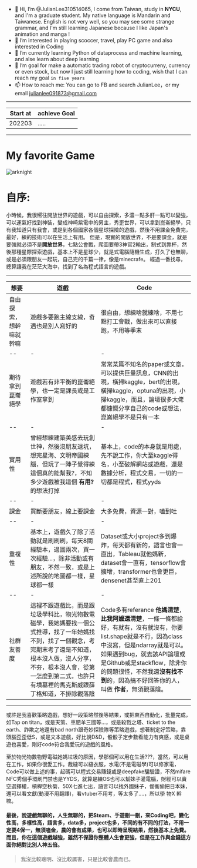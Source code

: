 - 👋 Hi, I’m @JulianLee310514065, I come from Taiwan, study in **NYCU**, and I'm a graduate student. My native language is Mandarin and Taiwanese. English is not very well, so you may see some strange grammar, and I'm still learning Japanese because I like Japan's animation and manga !
- 👀 I’m interested in playing scoccer, travel, play PC game and also interested in Coding
- 🌱 I’m currently learning Python of dataprocess and machine learning, and alse learn about deep learning 
- 💞️ I’m goal for make a automatic trading robot of cryptocurreny, currency or even stock, but now I just still learning how to coding, wish that I can reach my goal `in five years`
- 📫 How to reach me: You can go to FB and search JulianLee，or my email julianlee091873@gmail.com

<!---
JulianLee310514065/JulianLee310514065 is a ✨ special ✨ repository because its `README.md` (this file) appears on your GitHub profile.
You can click the Preview link to take a look at your changes.
--->

------
Start at|achieve Goal|
---|---
202203|.....|

-----

# My favorite Game
![arknight](https://user-images.githubusercontent.com/101493861/158847462-aac2cdeb-abc3-4bd0-ac30-5c6fae676913.jpg)


# 自序:
小時候，我很嚮往開放世界的遊戲，可以自由探索，多濃一點多肝一點可以變強，可以運氣好找到神裝，變成神崎紫電中的男主，秀歪世界，可以拿到崑崙絕學，只有我知道只有我會，或是到各個國家各個星球探險的遊戲，然後不用課金免費完，最好，練的技術可以在生活上有用。
但是，現實的開放世界，不是要課金，就是要強就必須不是**開放世界**，七點公會戰，爬圖要帶3神官2輸出，制式到靠杯，然後那種星際探索遊戲，基本上不是星球少，就是式電腦隨機生成，打久了也無聊，或是必須跟朋友一起玩，自己完的千篇一律，像是minecrafe。
經過一番找尋，總算讓我在茫茫大海中，找到了名為程式語言的遊戲。


---------------------------
想要|遊戲|Code|
--|-|-
自由探索，想幹嘛就幹嘛|遊戲多要跑主線支線，奇遇也是別人寫好的|很自由，想練啥就練啥，不用七點打工會戰，做出來可以直接跑，不用等季末|
--|-|-
期待拿到崑崙絕學|遊戲若有非平衡的崑崙絕學，也一定是課長或是工作室拿到|常常某篇不知名的paper或文章，可以提供巨量訊息，CNN的出現，橫掃kaggle，bert的出現，橫掃kaggle，optuna的出現，小掃kaggle，而且，論壇很多大佬都慷慨分享自己的code或想法，崑崙絕學不是只有一本|
--|-|-
實用性| 曾經想練建築美感去玩創世神，然後沒朋友退坑，想完星海、文明帝國練腦，但玩了一陣子覺得練這個真的能幫我?，不知多少遊戲被我這個 **有用?** 的想法打掉| 基本上，code的本身就是用處，先不說工作，你大至kaggle得名，小至破解網站或遊戲，還是數據分析，程式交易，一切的一切都是程式，程式yyds
--|-|-
課金| 買斷要朋友，線上要課金| 大多免費，資源一對，嗑到吐|
--|-|-
重複性| 基本上，遊戲久了除了活動就是刷刷刷，每天8關經驗本，過圖兩次，買一次經驗...，除非活動或有朋友，不然一致，或是上述所說的地圖都一樣，星球都一樣| Dataset或大小project多到爆炸，每天都有新的，語言也會一直出，Tableau就他媽新，dataset會一直有，tensorflow會擴增，transformer也會更巨，densenet甚至直上201|
--|-|-
社群友善度| 這裡不跟遊戲比，而是跟垃圾學科比，物光物數電磁學，我她媽要找一個公式推導，找了一年她媽找不到，找了一個觀念，考完期末考了還是不知道，根本沒人做，沒人分享，不夯，根本沒人會，從第一怎麼到第二式，也許只有墳墓裡的馬克斯威跟薛丁格知道，不排除觀落陰| Code多有referance  **他媽清楚**，**比我阿嬤還清楚**，一條一條都給好，有就有，沒有就沒有，你要list.shape就是不行，因為class 中沒寫，但是ndarray就是可以。如果遇到bug，就去該API論壇或是Github或是stackflow，除非你的問題很怪，不然我還**沒有找不到**的，因為搞不好回答你的人，叫做 **作者**，無須觀落陰。
----------------
或許是我喜歡策略遊戲，想好一段策略然後等結果，或把東西自動化，批量完成，如Tap on titan，或是天策、車肥羊三國等...，或是殺戮之塔、ticket to the earth、詐欺之地還有bad north跟奇妙探險隊等策略遊戲，想著制定好策略，靠頭腦歪歪低S，或是文本遊戲，好比說D&D，骰骰子定步數看能力有爽感，或是桌遊也喜愛，剛好code符合我愛玩的遊戲的風格。


至於物光物數物野電磁她媽垃圾的原因，學那個可以用在生活???，當然，可以用在工作，如果你很愛工作。裁縫可以縫衣服，水電(不是電磁學)可以修家電，Code可以做上述的事，起碼可以程式交易賺錢或是deepfake騙驗證，不然mifare NFC秀個手環刷門禁也是YYDS，就算是練OS也可以幫妹子灌電腦，財經可以賣空選擇權，槓桿空秋菊，50X七進七出，語言可以找外國妹子，俊衡偷把日本妹，還可以看文獻(動漫不用翻譯)，看vtuber不用考，等太多了....，所以學 物X 幹嘛。
#### 最後，說遊戲無聊的，人生無聊的，把Steam、手遊刪一刪，來Coding吧，變化性高，多樣性高，語言多，data多，project也多，不同的有不同的打法，不用一定要4保一，無須嗑金，農的會有成果，也可以即時呈現結果，然後基本上免費。而且，你在這個遊戲越強，雖然不保證你整體人生會更強，但是在工作與金錢這方面你絕對比別人神五倍。

> 我沒比較聰明、沒比較厲害，只是比較會農而已。 

